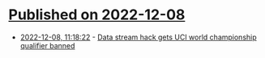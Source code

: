 # [Published on 2022-12-08](index.md)

* [2022-12-08, 11:18:22](https://news.ycombinator.com/item?id=33906699) - [Data stream hack gets UCI world championship qualifier banned](https://www.dcrainmaker.com/2022/12/zwift-uci-cheating-astounding-championship-qualifier.html)
